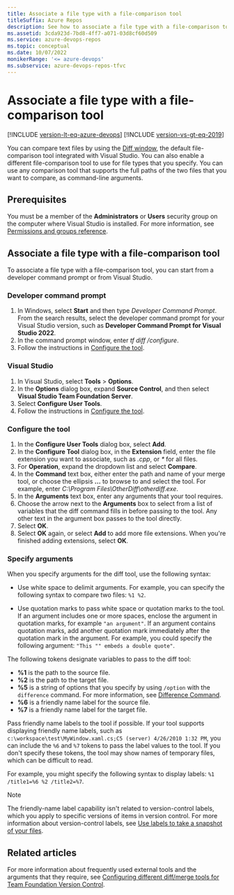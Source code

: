 ```yaml
---
title: Associate a file type with a file-comparison tool
titleSuffix: Azure Repos
description: See how to associate a file type with a file-comparison tool, and how to specify arguments for the tool.
ms.assetid: 3cda923d-7bd8-4ff7-a071-03d8cf60d509
ms.service: azure-devops-repos
ms.topic: conceptual
ms.date: 10/07/2022
monikerRange: '<= azure-devops'
ms.subservice: azure-devops-repos-tfvc
---
```



# Associate a file type with a file-comparison tool

[!INCLUDE [version-lt-eq-azure-devops](../../includes/version-lt-eq-azure-devops.md)]
[!INCLUDE [version-vs-gt-eq-2019](../../includes/version-vs-gt-eq-2019.md)]

You can compare text files by using the [Diff window](compare-files.md), the default file-comparison tool integrated with Visual Studio. You can also enable a different file-comparison tool to use for file types that you specify. You can use any comparison tool that supports the full paths of the two files that you want to compare, as command-line arguments.

## Prerequisites

You must be a member of the **Administrators** or **Users** security group on the computer where Visual Studio is installed. For more information, see [Permissions and groups reference](../../organizations/security/permissions.md).

## Associate a file type with a file-comparison tool

To associate a file type with a file-comparison tool, you can start from a developer command prompt or from Visual Studio.

### Developer command prompt

1. In Windows, select **Start** and then type *Developer Command Prompt*. From the search results, select the developer command prompt for your Visual Studio version, such as **Developer Command Prompt for Visual Studio 2022**.
1. In the command prompt window, enter *tf diff /configure*.
1. Follow the instructions in [Configure the tool](#configure-the-tool).

### Visual Studio

1. In Visual Studio, select **Tools** > **Options**.
1. In the **Options** dialog box, expand **Source Control**, and then select **Visual Studio Team Foundation Server**.
1. Select **Configure User Tools**.
1. Follow the instructions in [Configure the tool](#configure-the-tool).

### Configure the tool

1. In the **Configure User Tools** dialog box, select **Add**.
1. In the **Configure Tool** dialog box, in the **Extension** field, enter the file extension you want to associate, such as *.cpp*, or *\** for all files.
1. For **Operation**, expand the dropdown list and select **Compare**.
1. In the **Command** text box, either enter the path and name of your merge tool, or choose the ellipsis **...** to browse to and select the tool. For example, enter *C:\\Program Files\\OtherDiff\\otherdiff.exe*.
1. In the **Arguments** text box, enter any arguments that your tool requires.
1. Choose the arrow next to the **Arguments** box to select from a list of variables that the diff command fills in before passing to the tool. Any other text in the argument box passes to the tool directly.
1. Select **OK**.
1. Select **OK** again, or select **Add** to add more file extensions. When you're finished adding extensions, select **OK**.

### Specify arguments

When you specify arguments for the diff tool, use the following syntax:

- Use white space to delimit arguments. For example, you can specify the following syntax to compare two files: `%1 %2`.

- Use quotation marks to pass white space or quotation marks to the tool. If an argument includes one or more spaces, enclose the argument in quotation marks, for example `"an argument"`. If an argument contains quotation marks, add another quotation mark immediately after the quotation mark in the argument. For example, you could specify the following argument: `"This "" embeds a double quote"`.

The following tokens designate variables to pass to the diff tool:

- **%1** is the path to the source file.
- **%2** is the path to the target file.
- **%5** is a string of options that you specify by using `/option` with the `difference` command. For more information, see [Difference Command](difference-command.md).
- **%6** is a friendly name label for the source file.
- **%7** is a friendly name label for the target file.

Pass friendly name labels to the tool if possible. If your tool supports displaying friendly name labels, such as `c:\workspace\test\MyWindow.xaml.cs;C5 (server) 4/26/2010 1:32 PM`, you can include the `%6` and `%7` tokens to pass the label values to the tool. If you don't specify these tokens, the tool may show names of temporary files, which can be difficult to read.

For example, you might specify the following syntax to display labels: `%1 /title1=%6 %2 /title2=%7`.

> [!NOTE]
> The friendly-name label capability isn't related to version-control labels, which you apply to specific versions of items in version control. For more information about version-control labels, see [Use labels to take a snapshot of your files](use-labels-take-snapshot-your-files.md).

## Related articles

For more information about frequently used external tools and the arguments that they require, see [Configuring different diff/merge tools for Team Foundation Version Control](https://devblogs.microsoft.com/buckh/configuring-different-diffmerge-tools-for-team-foundation-version-control/).

